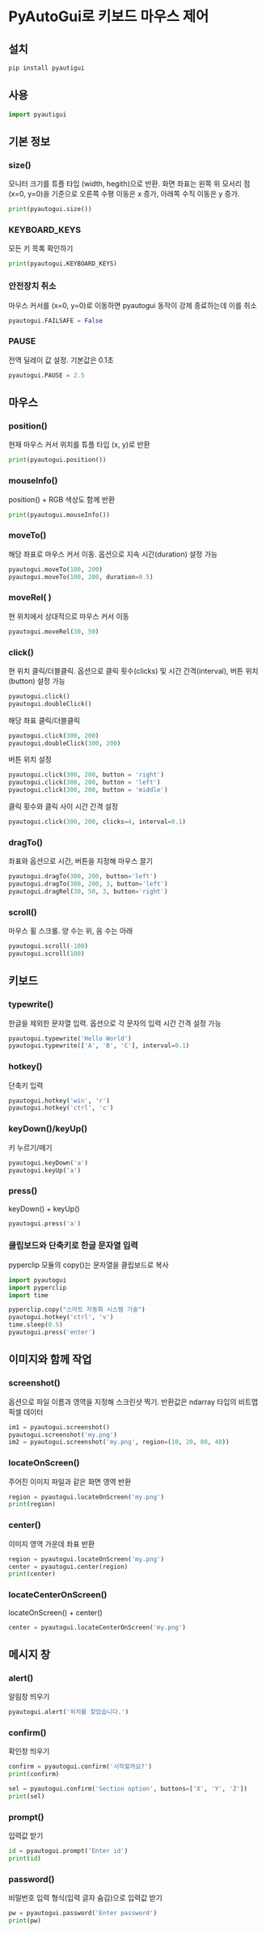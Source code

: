 # PyAutoGui로 키보드 마우스 제어

## 설치
```sh
pip install pyautigui
```

## 사용
```python
import pyautigui
```

## 기본 정보
### size()
모니터 크기를 튜플 타입 (width, hegith)으로 반환. 
화면 좌표는 왼쪽 위 모서리 점(x=0, y=0)을 기준으로 오른쪽 수평 이동은 x 증가, 아래쪽 수직 이동은 y 증가.

```python
print(pyautogui.size())
```

### KEYBOARD_KEYS
모든 키 목록 확인하기
```python
print(pyautogui.KEYBOARD_KEYS)
```

### 안전장치 취소
마우스 커서를 (x=0, y=0)로 이동하면 pyautogui 동작이 강제 종료하는데 이를 취소
```python
pyautogui.FAILSAFE = False
```

### PAUSE
전역 딜레이 값 설정. 기본값은 0.1초
```python
pyautogui.PAUSE = 2.5
```

## 마우스

### position()
현재 마우스 커서 위치를 튜플 타입 (x, y)로 반환
```python
print(pyautogui.position())
```

### mouseInfo()
position() + RGB 색상도 함께 반환
```python
print(pyautogui.mouseInfo())
```


### moveTo()
해당 좌표로 마우스 커서 이동. 옵션으로 지속 시간(duration) 설정 가능
```python
pyautogui.moveTo(100, 200)
pyautogui.moveTo(100, 200, duration=0.5)
```

### moveRel( )
현 위치에서 상대적으로 마우스 커서 이동
```python
pyautogui.moveRel(30, 50)
```

### click()
현 위치 클릭/더블클릭. 옵션으로 클릭 횟수(clicks) 및 시간 간격(interval), 버튼 위치(button) 설정 가능
```python
pyautogui.click()
pyautogui.doubleClick()
```

해당 좌표 클릭/더블클릭
```python
pyautogui.click(300, 200)
pyautogui.doubleClick(300, 200)
```

버튼 위치 설정
```python
pyautogui.click(300, 200, button = 'right')
pyautogui.click(300, 200, button = 'left')
pyautogui.click(300, 200, button = 'middle')
```

클릭 횟수와 클릭 사이 시간 간격 설정
```python
pyautogui.click(300, 200, clicks=4, interval=0.1)
```

### dragTo()
좌표와 옵션으로 시간, 버튼을 지정해 마우스 끌기
```python
pyautogui.dragTo(300, 200, button='left')
pyautogui.dragTo(300, 200, 3, button='left')
pyautogui.dragRel(30, 50, 3, button='right')
```

### scroll()
마우스 휠 스크롤. 양 수는 위, 음 수는 아래
```python
pyautogui.scroll(-100)
pyautogui.scroll(100)
```

## 키보드

### typewrite()
한글을 제외한 문자열 입력. 옵션으로 각 문자의 입력 시간 간격 설정 가능
```python
pyautogui.typewrite('Hello World')
pyautogui.typewrite(['A', 'B', 'C'], interval=0.1)
```

### hotkey()
단축키 입력
```python
pyautogui.hotkey('win', 'r') 
pyautogui.hotkey('ctrl', 'c')
```

### keyDown()/keyUp()
키 누르기/떼기
```python
pyautogui.keyDown('a')
pyautogui.keyUp('a')
```

### press()
keyDown() + keyUp()
```python
pyautogui.press('a')
```

### 클립보드와 단축키로 한글 문자열 입력
pyperclip 모듈의 copy()는 문자열을 클립보드로 복사
```python
import pyautogui
import pyperclip
import time

pyperclip.copy("스마트 자동화 시스템 기술")
pyautogui.hotkey('ctrl', 'v')
time.sleep(0.5)
pyautogui.press('enter')
``` 

## 이미지와 함께 작업
### screenshot()
옵션으로 파일 이름과 영역을 지정해 스크린샷 찍기. 반환값은 ndarray 타입의 비트맵 픽셀 데이터 
```python
im1 = pyautogui.screenshot()
pyautogui.screenshot('my.png')
im2 = pyautogui.screenshot('my.png', region=(10, 20, 80, 40))
```

### locateOnScreen()
주어진 이미지 파일과 같은 화면 영역 반환
```python
region = pyautogui.locateOnScreen('my.png')
print(region)
```

### center()
이미지 영역 가운데 좌표 반환
```python
region = pyautogui.locateOnScreen('my.png')
center = pyautogui.center(region)
print(center)
```

### locateCenterOnScreen()
locateOnScreen() + center()
```python
center = pyautogui.locateCenterOnScreen('my.png')
```

## 메시지 창

### alert()
알림창 띄우기
```python
pyautogui.alert('위치를 찾았습니다.')
```

### confirm()
확인창 띄우기
```python
confirm = pyautogui.confirm('시작할까요?')
print(confirm)

sel = pyautogui.confirm('Section option', buttons=['X', 'Y', 'Z'])
print(sel)
```

### prompt()
입력값 받기
```python
id = pyautogui.prompt('Enter id')
print(id)
```

### password()
비밀번호 입력 형식(입력 글자 숨김)으로 입력값 받기
```python
pw = pyautogui.password('Enter password')
print(pw)
```

